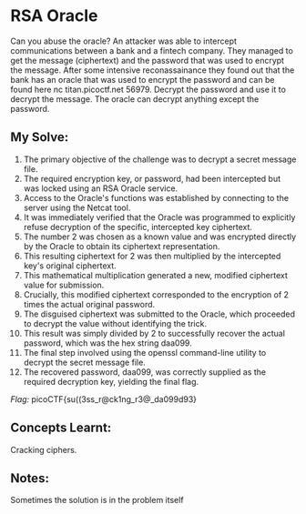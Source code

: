 # RSA Oracle
Can you abuse the oracle?
An attacker was able to intercept communications between a bank and a fintech company.
They managed to get the message (ciphertext) and the password that was used to encrypt the message.
After some intensive reconassainance they found out that the bank has an oracle that was used to encrypt the password and can be found here nc titan.picoctf.net 56979.
Decrypt the password and use it to decrypt the message. The oracle can decrypt anything except the password.

## My Solve:
1) The primary objective of the challenge was to decrypt a secret message file.
2) The required encryption key, or password, had been intercepted but was locked using an RSA Oracle service.
3) Access to the Oracle's functions was established by connecting to the server using the Netcat tool.
4) It was immediately verified that the Oracle was programmed to explicitly refuse decryption of the specific, intercepted key ciphertext.
5) The number $2$ was chosen as a known value and was encrypted directly by the Oracle to obtain its ciphertext representation.
6) This resulting ciphertext for $2$ was then multiplied by the intercepted key's original ciphertext.
7) This mathematical multiplication generated a new, modified ciphertext value for submission.
8) Crucially, this modified ciphertext corresponded to the encryption of $2$ times the actual original password.
9) The disguised ciphertext was submitted to the Oracle, which proceeded to decrypt the value without identifying the trick.
10) This result was simply divided by $2$ to successfully recover the actual password, which was the hex string daa099.
11) The final step involved using the openssl command-line utility to decrypt the secret message file.
12) The recovered password, daa099, was correctly supplied as the required decryption key, yielding the final flag.

*Flag:* picoCTF{su((3ss_r@ck1ng_r3@_da099d93}

## Concepts Learnt:
Cracking ciphers.

## Notes:
Sometimes the solution is in the problem itself

